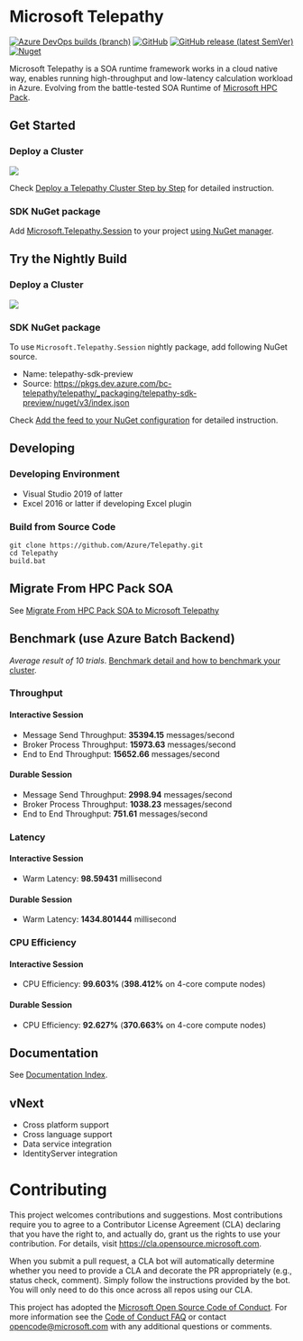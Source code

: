 # Microsoft Telepathy 

[![Azure DevOps builds (branch)](https://dev.azure.com/bc-telepathy/telepathy/_apis/build/status/Azure.Telepathy?branchName=dev)](https://dev.azure.com/bc-telepathy/telepathy/_build?definitionId=3) [![GitHub](https://img.shields.io/github/license/Azure/Telepathy)](https://github.com/Azure/Telepathy/blob/dev/LICENSE) [![GitHub release (latest SemVer)](https://img.shields.io/github/v/release/azure/telepathy)](https://github.com/Azure/Telepathy/releases) [![Nuget](https://img.shields.io/nuget/v/Microsoft.Telepathy.Session)](https://www.nuget.org/packages/Microsoft.Telepathy.Session/)

Microsoft Telepathy is a SOA runtime framework works in a cloud native way, enables running high-throughput and low-latency calculation workload in Azure. Evolving from the battle-tested SOA Runtime of [Microsoft HPC Pack](https://docs.microsoft.com/en-us/powershell/high-performance-computing/overview?view=hpc16-ps).

## Get Started

### Deploy a Cluster

<a href="https://portal.azure.com/#create/Microsoft.Template/uri/https%3A%2F%2Fraw.githubusercontent.com%2FAzure%2FTelepathy%2Fmaster%2Fdeploy%2Fazuredeploy.release.json" target="_blank">
    <img src="http://azuredeploy.net/deploybutton.png"/>
</a>

Check [Deploy a Telepathy Cluster Step by Step](doc/deployment.md) for detailed instruction.

### SDK NuGet package

Add [Microsoft.Telepathy.Session](https://www.nuget.org/packages/Microsoft.Telepathy.Session/) to your project [using NuGet manager](https://docs.microsoft.com/en-us/nuget/quickstart/install-and-use-a-package-in-visual-studio).

## Try the Nightly Build

### Deploy a Cluster

<a href="https://portal.azure.com/#create/Microsoft.Template/uri/https%3A%2F%2Fraw.githubusercontent.com%2FAzure%2FTelepathy%2Fdev%2Fdeploy%2Fazuredeploy.json" target="_blank">
    <img src="http://azuredeploy.net/deploybutton.png"/>
</a>

### SDK NuGet package

To use `Microsoft.Telepathy.Session` nightly package, add following NuGet source.

- Name: telepathy-sdk-preview
- Source: https://pkgs.dev.azure.com/bc-telepathy/telepathy/_packaging/telepathy-sdk-preview/nuget/v3/index.json

Check [Add the feed to your NuGet configuration](https://docs.microsoft.com/en-us/azure/devops/artifacts/nuget/consume?view=azure-devops) for detailed instruction.

## Developing

### Developing Environment

- Visual Studio 2019 of latter
- Excel 2016 or latter if developing Excel plugin

### Build from Source Code

```shell
git clone https://github.com/Azure/Telepathy.git
cd Telepathy
build.bat
```

## Migrate From HPC Pack SOA

See [Migrate From HPC Pack SOA to Microsoft Telepathy](doc/migrate_from_hpc_pack_soa_to_microsoft_telepathy.md)

## Benchmark (use Azure Batch Backend)

*Average result of 10 trials*. [Benchmark detail and how to benchmark your cluster](doc/performance_benchmark.md).

### Throughput

#### Interactive Session

- Message Send Throughput: **35394.15** messages/second
- Broker Process Throughput: **15973.63** messages/second
- End to End Throughput: **15652.66** messages/second

#### Durable Session

- Message Send Throughput: **2998.94** messages/second
- Broker Process Throughput: **1038.23** messages/second
- End to End Throughput: **751.61** messages/second

### Latency

#### Interactive Session

- Warm Latency: **98.59431** millisecond

#### Durable Session

- Warm Latency: **1434.801444** millisecond

### CPU Efficiency

#### Interactive Session

- CPU Efficiency: **99.603%** (**398.412%** on 4-core compute nodes)

#### Durable Session

- CPU Efficiency: **92.627%** (**370.663%** on 4-core compute nodes)

## Documentation

See [Documentation Index](doc/index.md).

## vNext

- Cross platform support
- Cross language support
- Data service integration
- IdentityServer integration

# Contributing

This project welcomes contributions and suggestions.  Most contributions require you to agree to a
Contributor License Agreement (CLA) declaring that you have the right to, and actually do, grant us
the rights to use your contribution. For details, visit https://cla.opensource.microsoft.com.

When you submit a pull request, a CLA bot will automatically determine whether you need to provide
a CLA and decorate the PR appropriately (e.g., status check, comment). Simply follow the instructions
provided by the bot. You will only need to do this once across all repos using our CLA.

This project has adopted the [Microsoft Open Source Code of Conduct](https://opensource.microsoft.com/codeofconduct/).
For more information see the [Code of Conduct FAQ](https://opensource.microsoft.com/codeofconduct/faq/) or
contact [opencode@microsoft.com](mailto:opencode@microsoft.com) with any additional questions or comments.
